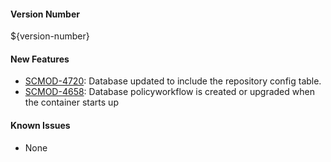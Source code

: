 #### Version Number
${version-number}

#### New Features
- [SCMOD-4720](https://jira.autonomy.com/browse/SCMOD-4720): Database updated to include the repository config table.
- [SCMOD-4658](https://jira.autonomy.com/browse/SCMOD-4658): Database policyworkflow is created or upgraded when the
container starts up

#### Known Issues
- None
